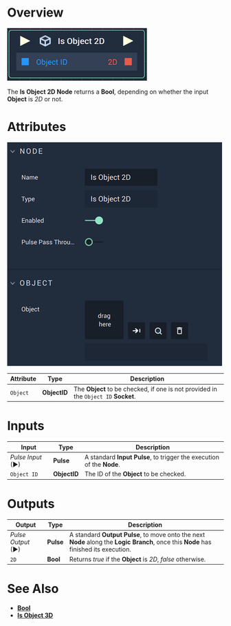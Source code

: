 # Overview

![The Is Object 2D Node.](../../../.gitbook/assets/isobject2dnode.png)

The **Is Object 2D Node** returns a **Bool**, depending on whether the input **Object** is *2D* or not. 

# Attributes

![The Is Object 2D Node Attributes.](../../../.gitbook/assets/isobject2dattributes.png)

|Attribute|Type|Description|
|---|---|---|
|`Object`|**ObjectID**| The **Object** to be checked, if one is not provided in the `Object ID` **Socket**. |

# Inputs

|Input|Type|Description|
|---|---|---|
|*Pulse Input* (►)|**Pulse**|A standard **Input Pulse**, to trigger the execution of the **Node**.|
| `Object ID` | **ObjectID** | The ID of the **Object** to be checked.|

# Outputs

|Output|Type|Description|
|---|---|---|
|*Pulse Output* (►)|**Pulse**|A standard **Output Pulse**, to move onto the next **Node** along the **Logic Branch**, once this **Node** has finished its execution.|
|`2D`|**Bool**|Returns *true* if the **Object** is *2D*, *false* otherwise.| 

# See Also

* [**Bool**](../../../objects-and-types/data-types/bool.md)
* [**Is Object 3D**](is-object-3d.md)


